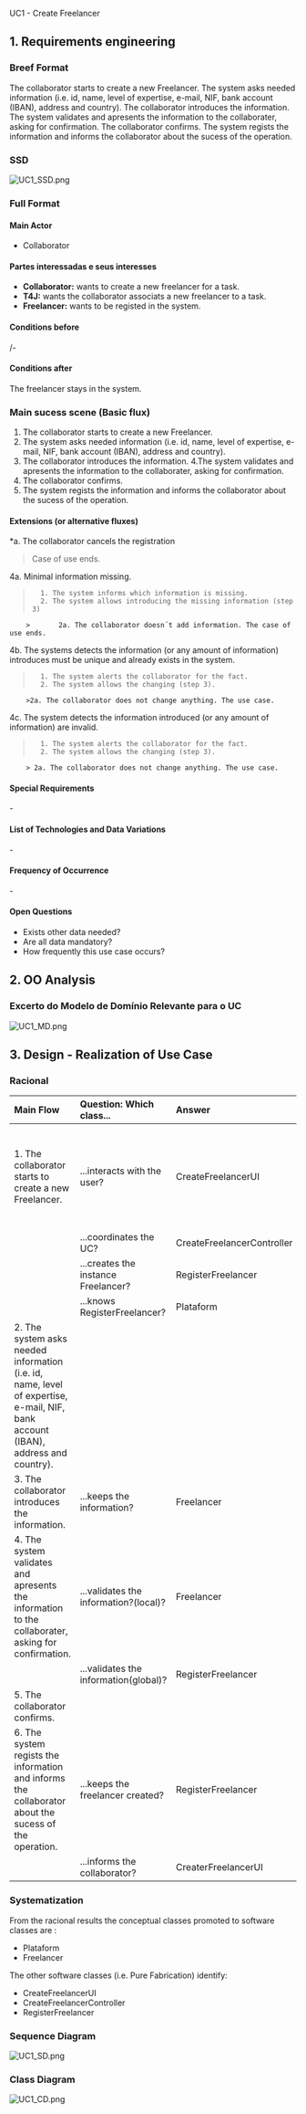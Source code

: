UC1 - Create Freelancer

## 1. Requirements engineering

### Breef Format


The collaborator starts to create a new Freelancer. The system asks needed information (i.e. id, name, level of expertise, e-mail, NIF, bank account (IBAN), address and country). The collaborator introduces the information. The system validates and apresents the information to the collaborater, asking for confirmation. The collaborator confirms. The system regists the information and informs the collaborator about the sucess of the operation.

### SSD
![UC1_SSD.png](UC1_SSD.png)


### Full Format

#### Main Actor

* Collaborator

#### Partes interessadas e seus interesses
* **Collaborator:** wants to create a new freelancer for a task.
* **T4J:** wants the collaborator associats a new freelancer to a task.
* **Freelancer:** wants to be registed in the system.


#### Conditions before
/-

#### Conditions after
The freelancer stays in the system.

### Main sucess scene (Basic flux)

1. The collaborator starts to create a new Freelancer. 
2. The system asks needed information (i.e. id, name, level of expertise, e-mail, NIF, bank account (IBAN), address and country). 
3. The collaborator introduces the information. 
4.The system validates and apresents the information to the collaborater, asking for confirmation. 
5. The collaborator confirms. 
6. The system regists the information and informs the collaborator about the sucess of the operation.



#### Extensions (or alternative fluxes)

*a. The collaborator cancels the registration

> Case of use ends.

4a. Minimal information missing.
>       1. The system informs which information is missing.
>       2. The system allows introducing the missing information (step 3)
>
        >       2a. The collaborator doesn´t add information. The case of use ends.

4b. The systems detects the information (or any amount of information) introduces must be unique and already exists in the system.
>       1. The system alerts the collaborator for the fact.
>       2. The system allows the changing (step 3).
>               
        >2a. The collaborator does not change anything. The use case.

4c. The system detects the information introduced (or any amount of information) are invalid.
>       1. The system alerts the collaborator for the fact.
>       2. The system allows the changing (step 3).
>
        > 2a. The collaborator does not change anything. The use case.

      
#### Special Requirements
\-

#### List of Technologies and Data Variations
\-

#### Frequency of Occurrence
\-

#### Open Questions

* Exists other data needed?
* Are all data mandatory?
* How frequently this use case occurs?

## 2. OO Analysis

### Excerto do Modelo de Domínio Relevante para o UC

![UC1_MD.png](UC1_MD.png) 


## 3. Design - Realization of Use Case

### Racional

| Main Flow | Question: Which class... | Answer | Justification |
|:--------------  |:---------------------- |:----------|:---------------------------- |
| 1. The collaborator starts to create a new Freelancer. | ...interacts with the user? | CreateFreelancerUI | Pure Fabrication: does not justify gice this responsability in any class that exists in the MD | 
|                                                        | ...coordinates the UC? | CreateFreelancerController | Controller |
|                                                        | ...creates the instance Freelancer? | RegisterFreelancer | HC+LC + Creator |
|                                                        | ...knows RegisterFreelancer? | Plataform | HC+LC |
| 2. The system asks needed information (i.e. id, name, level of expertise, e-mail, NIF, bank account (IBAN), address and country). |  |  |  |  
| 3. The collaborator introduces the information. | ...keeps the information? | Freelancer | IE: Knows his own information | 
| 4. The system validates and apresents the information to the collaborater, asking for confirmation. | ...validates the information?(local)? | Freelancer  | IE: Knows his own information |  
|                                                                                                    | ...validates the information(global)? | RegisterFreelancer | HC+LC |                                        
| 5. The collaborator confirms. |  |  |  | 
| 6. The system regists the information and informs the collaborator about the sucess of the operation. | ...keeps the freelancer created? | RegisterFreelancer | HC+LC: Plataform delegated functions  |
|                                                                                                       | ...informs the collaborator? | CreaterFreelancerUI | Pure Fabrication |


### Systematization ##

 From the racional results the conceptual classes promoted to software classes are : 
 
 * Plataform
 * Freelancer


 The other software classes (i.e. Pure Fabrication) identify:

 * CreateFreelancerUI
 * CreateFreelancerController 
 * RegisterFreelancer 


###     Sequence Diagram
 
![UC1_SD.png](UC1_SD.png)


###     Class Diagram

![UC1_CD.png](UC1_CD.png)
